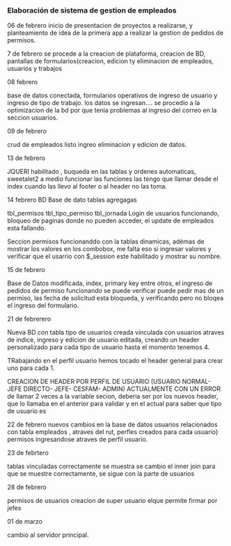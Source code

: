 ### Elaboración de sistema de gestion de empleados ####

06 de febrero inicio de presentacion de proyectos a realizarse, y planteamiento de idea de la primera app a realizar 
la gestion de pedidos de permisos.


7 de febrero
se procede a la creacion de plataforma, creacion de BD, pantallas de formularios(creacion, edicion ty eliminacion de empleados, usuarios y trabajos


08 febrero

base de datos conectada, formularios operativos de ingreso de usuario y ingreso de tipo de trabajo.
los datos se ingresan.... se procedio a la optimizacion de la bd por que tenia problemas al ingreso del correo en la seccion usuarios.


09 de febrero

crud de empleados listo ingreo eliminacion y edicion de datos.


13 de febrero

JQUERI habilitado , buqueda en las tablas y ordenes automaticas, sweetalet2 a medio funcionar las funciones las tengo que llamar desde el index
cuando las llevo al footer o al header no las toma.







14 febrero BD
Base de dato tablas agregagas

tbl_permisos
tbl_tipo_permiso
tbl_jornada
Login de usuarios funcionando, bloqueo de paginas donde no pueden acceder, el update de empleados esta fallando.

Seccion permisos funcionanddo con la tablas dinamicas, adémas de mostrar los valores en los combobox, me falta eso si ingresar valores
y verificar que el usarrio con $_session este habilitado y mostrar su nombre.


15 de febrero

Base de Datos modificada, index, primary key entre otros, el ingreso de pedidos de permiso funcionando
se puede verificar puede pedir mas de un permiso, las fecha de solicitud esta bloqueda, y verificando pero no bloqea el ingreso del formulario.


21 de febrerero

Nueva BD con tabla tipo de usuarios creada vinculada con usuarios atraves de indice, ingreso y edicion de usuario editada,
creando un header personalizado para cada tipo de usuario hasta el momento tenemos 4.

TRabajando en el perfil usuario hemos tocado el header general para crear uno para cada 1.

CREACION DE HEADER POR PERFIL DE USUARIO (USUARIO NORMAL- JEFE DIRECTO- JEFE- CESFAM- ADMIN)
ACTUALMENTE CON UN ERROR de llamar 2 veces a la variable secion, deberia ser por los nuevos header, que lo llamaba en el anterior para validar
y en el actual para saber que tipo de usuario es


22 de febrero
nuevos cambios en la base de datos usuarios relacionados con tabla empleados , atraves del rut, perfles creados para cada usuario}
permisos ingresandose atraves de perfil usuario.

23 de febrtero

tablas vinculadas correctamente se muestra se cambio el inner join para que se muestre correctamente, se sigue con la parte de usuarios


28 de febrero

permisos de usuarios creacion de super usuario elque permite firmar por  jefes


01 de marzo

cambio al servidor principal.

